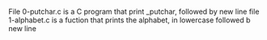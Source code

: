 File 0-putchar.c is a C program that print _putchar, followed by new line
file 1-alphabet.c is a fuction that prints the alphabet, in lowercase followed b new line
